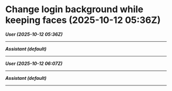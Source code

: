 <!-- Generated by SpecStory -->

<!-- cursor Session 1acd4bb5-2f34-4db5-a830-ba353f4af7b5 (2025-10-12 05:36Z) -->

# Change login background while keeping faces (2025-10-12 05:36Z)

_**User (2025-10-12 05:36Z)**_



---

_**Assistant (default)**_



---

_**User (2025-10-12 06:07Z)**_



---

_**Assistant (default)**_



---

